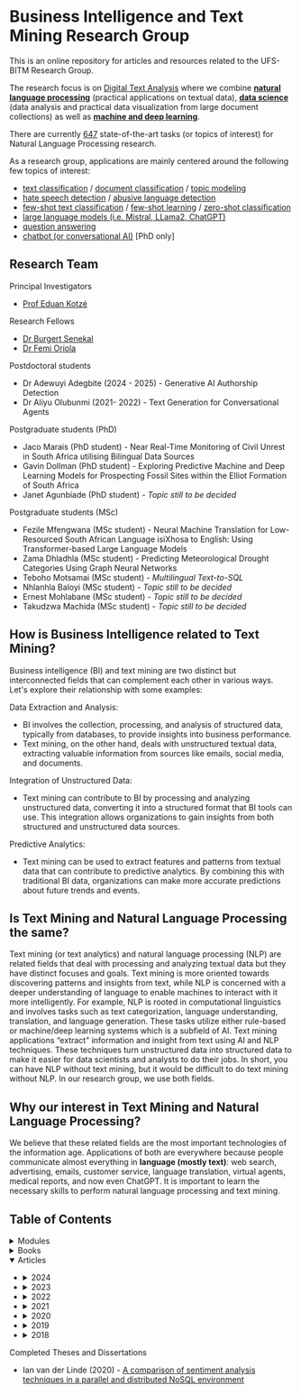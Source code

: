 # Business Intelligence and Text Mining Research Group
This is an online repository for articles and resources related to the UFS-BITM Research Group.

The research focus is on [Digital Text Analysis](https://en.wikipedia.org/wiki/Text_mining) where we combine **[natural language processing](https://en.wikipedia.org/wiki/Natural_language_processing)** (practical applications on textual data), **[data science](https://en.wikipedia.org/wiki/Data_science)** (data analysis and practical data visualization from large document collections) as well as **[machine and deep learning](https://en.wikipedia.org/wiki/Machine_learning)**. 

There are currently [647](https://paperswithcode.com/area/natural-language-processing) state-of-the-art tasks (or topics of interest) for Natural Language Processing research.

As a research group, applications are mainly centered around the following few topics of interest:
*	[text classification](https://paperswithcode.com/task/text-classification) / [document classification](https://paperswithcode.com/task/document-classification) / [topic modeling](https://paperswithcode.com/task/topic-models)
*	[hate speech detection](https://paperswithcode.com/task/hate-speech-detection) / [abusive language detection](https://paperswithcode.com/task/abuse-detection)	
*	[few-shot text classification](https://paperswithcode.com/task/few-shot-text-classification) / [few-shot learning](https://huggingface.co/blog/few-shot-learning-gpt-neo-and-inference-api) / [zero-shot classification](https://huggingface.co/tasks/zero-shot-classification)
*	[large language models (i.e. Mistral, LLama2, ChatGPT)](https://paperswithcode.com/task/language-modelling)
*	[question answering](https://paperswithcode.com/area/natural-language-processing/question-answering)
*	[chatbot (or conversational AI)](https://paperswithcode.com/task/chatbot) [PhD only]

## Research Team

Principal Investigators
* [Prof Eduan Kotzé](https://www.ufs.ac.za/natagri/departments-and-divisions/computer-science-and-informatics-university-of-the-free-state-ufs-home/general/staff?pid=AuSiq3Lp4v0%3d)

Research Fellows
* [Dr Burgert Senekal](https://scholar.google.com/citations?user=UD1iHp4AAAAJ&hl=en)
* [Dr Femi Oriola](https://scholar.google.com/citations?user=qeUGmpYAAAAJ&hl=en)

Postdoctoral students
* Dr Adewuyi Adegbite (2024 - 2025) - Generative AI Authorship Detection
* Dr Aliyu Olubunmi (2021- 2022) - Text Generation for Conversational Agents

Postgraduate students (PhD)
* Jaco Marais (PhD student) - Near Real-Time Monitoring of Civil Unrest in South Africa utilising Bilingual Data Sources
* Gavin Dollman (PhD student) - Exploring Predictive Machine and Deep Learning Models for Prospecting Fossil Sites within the Elliot Formation of South Africa
* Janet Agunbiade (PhD student) - <i>Topic still to be decided</i>

Postgraduate students (MSc)
* Fezile Mfengwana (MSc student) - Neural Machine Translation for Low-Resourced South African Language isiXhosa to English: Using Transformer-based Large Language Models
* Zama Dhladhla (MSc student) - Predicting Meteorological Drought Categories Using Graph Neural Networks
* Teboho Motsamai (MSc student) - <i>Multilingual Text-to-SQL</i>
* Nhlanhla Baloyi (MSc student) - <i>Topic still to be decided</i>
* Ernest Mohlabane (MSc student) - <i>Topic still to be decided</i>
* Takudzwa Machida (MSc student) - <i>Topic still to be decided</i>

## How is Business Intelligence related to Text Mining?
Business intelligence (BI) and text mining are two distinct but interconnected fields that can complement each other in various ways. Let's explore their relationship with some examples:

Data Extraction and Analysis:
* BI involves the collection, processing, and analysis of structured data, typically from databases, to provide insights into business performance.
* Text mining, on the other hand, deals with unstructured textual data, extracting valuable information from sources like emails, social media, and documents.

Integration of Unstructured Data:
* Text mining can contribute to BI by processing and analyzing unstructured data, converting it into a structured format that BI tools can use. This integration allows organizations to gain insights from both structured and unstructured data sources.

Predictive Analytics:
* Text mining can be used to extract features and patterns from textual data that can contribute to predictive analytics. By combining this with traditional BI data, organizations can make more accurate predictions about future trends and events.

## Is Text Mining and Natural Language Processing the same?
Text mining (or text analytics) and natural language processing (NLP) are related fields that deal with processing and analyzing textual data but they have distinct focuses and goals. Text mining is more oriented towards discovering patterns and insights from text, while NLP is concerned with a deeper understanding of language to enable machines to interact with it more intelligently. For example, NLP is rooted in computational linguistics and involves tasks such as text categorization, language understanding, translation, and language generation. These tasks utilize either rule-based or machine/deep learning systems which is a subfield of AI. Text mining applications “extract" information and insight from text using AI and NLP techniques. These techniques turn unstructured data into structured data to make it easier for data scientists and analysts to do their jobs. In short, you can have NLP without text mining, but it would be difficult to do text mining without NLP. In our research group, we use both fields.

## Why our interest in Text Mining and Natural Language Processing?
We believe that these related fields are the most important technologies of the information age. Applications of both are everywhere because people communicate almost everything in <b>language (mostly text)</b>: web search, advertising, emails, customer service, language translation, virtual agents, medical reports, and now even ChatGPT. It is important to learn the necessary skills to perform natural language processing and text mining. 

## Table of Contents

<details>
<summary>Modules</summary>
 
 + [CSIA7915 Natural Language Processing](http://htmlpreview.github.io/?https://github.com/eduankotze/NLP/blob/master/CSIA7915/index.html)
 
</details>

<details>
<summary>Books</summary>
 
 + [AI in and for Africa: A Humanist Perspective (2023)](https://www.routledge.com/AI-in-and-for-Africa-A-Humanist-Perspective/Brokensha-Kotze-Senekal/p/book/9781032231761)
 + [Reinventing the Social Scientist and Humanist in the Era of Big Data (2019)](https://library.oapen.org/handle/20.500.12657/59090)
 
</details>

<details open>
<summary>Articles</summary>

+ <details>
  <summary>2024</summary>
 
  + [ACDSA 2024 - Afrikaans Literacy Genre Recognition using Embeddings and Pre-Trained Multilingual Language Models](https://ieeexplore.ieee.org/document/10467838)
  + [ACDSA 2024 - The Automatic Detection of Abusiv Language in Dota 2 Chat Messages](https://ieeexplore.ieee.org/document/10467500)
  + [TALIP - Improving Detection of Multilingual South African Abusive Language using Skip-gram and Joint Multilevel Domain Adaptation](https://dl.acm.org/doi/10.1145/3638759)

  </details> 
  
+ <details>
  <summary>2023</summary>

  + [Stilnet - Pyplyn vir die versameling, ontsluiting en beskikbaarstelling van materiaal vir die Nasionale Afrikaanse Letterkundige Museum en -Navorsingsentrum (NALN) se knipselversameling](https://doi.org/10.59507/stilet.2023.35.2.3)
  + [CCIS - A Feature Selection Method Based on Rough Set Attribute Reduction and Classical Filter-Based Feature Selection for Categorical Data Classification](https://doi.org/10.1007/978-3-031-46813-1_1)
  + [JSASA - Machine Learning for Document Classification in an Archive of the National Afrikaans Literacy Museum and Research Centre](https://www.ajol.info/index.php/jsasa/article/view/260311)

  </details> 
  
+ <details>
  <summary>2022</summary>
 
  + [ICCSA 2022 - Exploring Neural Embeddings and Transformers for Isolation of Offensive and Hate Speech in South African Social Media Space](https://link.springer.com/chapter/10.1007/978-3-031-10522-7_44)
  + [IST-Africa 2022 - Stacked Language Models for an Optimized Next Word Generation](https://ieeexplore.ieee.org/document/9845545)

  </details> 
 
+ <details>
  <summary>2021</summary>
 
  + [Nomina-Africana - Names and ethnic heritage: a study of ethnic diversity in the company director network on the Johannesburg Stock Exchange](https://journals.co.za/doi/abs/10.2989/NA.2021.35.1.4.1359)

  </details> 
 
+ <details>
  <summary>2020</summary>
 
  + [TD-SA - Not just a language with white faces: Analysing #taalmonument on Instagram using machine learning](https://td-sa.net/index.php/td/article/view/871)
  + [SACJ - Improved semi-supervised learning technique for automatic detection of South African abusive language on Twitter](https://collab.hpc.ufs.ac.za/index.php/s/8rHdeNAARTjEbLj)
  + [SAJS - Automatic classification of social media reports on violent incidents in South Africa using machine learning](https://collab.hpc.ufs.ac.za/index.php/s/wk5TxaDTqPGxTLk)
  + [Prasa/RobTech - Exploring the Classification of Security Events using Sparse and Dense Representation of Text](https://collab.hpc.ufs.ac.za/index.php/s/y6XKLLMK9Mtf6Mw)
  + [IEEE Access - Evaluating Machine Learning Techniques for Detecting Offensive and Hate Speech in South African Tweets](https://collab.hpc.ufs.ac.za/index.php/s/jwEMDFzzi2TRpHQ)

  </details> 

+ <details>
  <summary>2019</summary>
 
  + [FAIR -  Automatic detection of abusive South African tweets using a semi-supervised learning approach](https://collab.hpc.ufs.ac.za/index.php/s/dSB3ipXXBikqS8f)
  + [ISCMI - Automatic Detection of Toxic South African Tweets Using Support Vector Machines with N-Gram Features](https://collab.hpc.ufs.ac.za/index.php/s/oX8kb2Cak9qLbMb)
  + [African Security Review - Open source intelligence (OSINT) for conflict monitoring in contemporary South Africa - Challenges and opportunities in a big data context](https://collab.hpc.ufs.ac.za/index.php/s/PCJX7iwnX7tLJxj)
  + [SATNT - Open Source Intelligence (OSINT) for security purposes: Developing a data analysis pipeline to analyse relevant WhatsApp messages {Afrikaans paper}](https://collab.hpc.ufs.ac.za/index.php/s/GQFrdezF7x59B7P)

  </details> 


+ <details>
  <summary>2018</summary>
 
  + [TD-SA - Employing sentiment analysis for gauging perceptions of minorities in multicultural societies: An analysis of Twitter feeds on the Afrikaner community of Orania in South Africa](https://td-sa.net/index.php/td/article/view/564/883)
  + [CLiPS - Multilingual Cross-domain Perspectives on Online Hate Speech](https://arxiv.org/ftp/arxiv/papers/1809/1809.03944.pdf)
  + [JNGS - Design and Evaluation of an Artefact for Real-Time Twitter Sentiment Analysis](https://journals.co.za/content/journal/10520/EJC-151bd3ce3e?TRACK=RSS)
    
  </details> 
  
</details>

Completed Theses and Dissertations
* Ian van der Linde (2020) - [A comparison of sentiment analysis techniques in a parallel and distributed NoSQL environment](https://scholar.ufs.ac.za/handle/11660/10863)
  
[comment]: # (##############################################################################################)
